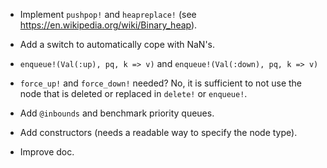 - Implement `pushpop!` and `heapreplace!` (see https://en.wikipedia.org/wiki/Binary_heap).

- Add a switch to automatically cope with NaN's.

- `enqueue!(Val(:up), pq, k => v)` and `enqueue!(Val(:down), pq, k => v)`

- `force_up!` and `force_down!` needed? No, it is sufficient to not use the
  node that is deleted or replaced in `delete!` or `enqueue!`.

- Add `@inbounds` and benchmark priority queues.

- Add constructors (needs a readable way to specify the node type).

- Improve doc.
